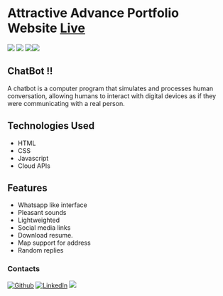 # Attractive Advance Portfolio Website  [Live](https://gopoo23.github.io/Chit-Chat-with-Gourab/)
<code><img src="https://img.shields.io/badge/HTML5-E34F26?style=for-the-badge&logo=html5&logoColor=white"></code>
<code><img src="https://img.shields.io/badge/CSS3-1572B6?style=for-the-badge&logo=css3&logoColor=white"></code>
<code><img src="https://img.shields.io/badge/JavaScript-323330?style=for-the-badge&logo=javascript&logoColor=F7DF1E"></code><code><img src="https://img.shields.io/badge/Google_Cloud-4285F4?style=for-the-badge&logo=google-cloud&logoColor=white"></code>

## ChatBot !!

A chatbot is a computer program that simulates and processes human conversation, allowing humans to interact with digital devices as if they were communicating with a real person.

## Technologies Used

- HTML
- CSS
- Javascript
- Cloud APIs

## Features

- Whatsapp like interface
- Pleasant sounds
- Lightweighted
- Social media links
- Download resume.
- Map support for address
- Random replies

<h3 align =>Contacts</h3>
<a href="https://github.com/gopoo23" target="_blank"><img alt="Github" src="https://img.shields.io/badge/GitHub-%2312100E.svg?&style=for-the-badge&logo=Github&logoColor=white" /></a> <a href="https://www.linkedin.com/in/gourab-das23/" target="_blank"><img alt="LinkedIn" src="https://img.shields.io/badge/linkedin-%230077B5.svg?&style=for-the-badge&logo=linkedin&logoColor=white" /></a> <a target="_blank" href="mailto:gouravdasrrr123@gmail.com"><img src="https://img.shields.io/badge/-Gmail-D14836?style=for-the-badge&logo=Gmail&logoColor=white"></img></a>
